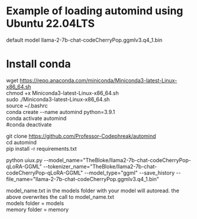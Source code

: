 # Example of loading automind using Ubuntu 22.04LTS<br />

default model llama-2-7b-chat-codeCherryPop.ggmlv3.q4_1.bin<br />

# Install conda<br />
wget https://repo.anaconda.com/miniconda/Miniconda3-latest-Linux-x86_64.sh<br />
chmod +x Miniconda3-latest-Linux-x86_64.sh<br />
sudo ./Miniconda3-latest-Linux-x86_64.sh<br />
source ~/.bashrc<br />
conda create --name automind python=3.9.1<br />
conda activate automind<br />
#conda deactivate<br />

git clone https://github.com/Professor-Codephreak/automind<br />
cd automind<br />
pip install -r requirements.txt<br />

python uiux.py --model_name="TheBloke/llama2-7b-chat-codeCherryPop-qLoRA-GGML" --tokenizer_name="TheBloke/llama2-7b-chat-codeCherryPop-qLoRA-GGML" --model_type="ggml" --save_history --file_name="llama-2-7b-chat-codeCherryPop.ggmlv3.q4_1.bin"<br />

model_name.txt in the models folder with your model will autoread. the above overwrites the call to model_name.txt<br />
models folder = models<br />
memory folder = memory<br />
